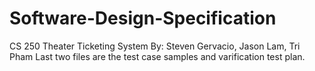 # Software-Design-Specification
CS 250
Theater Ticketing System
By: Steven Gervacio, Jason Lam, Tri Pham 
Last two files are the test case samples and varification test plan.
